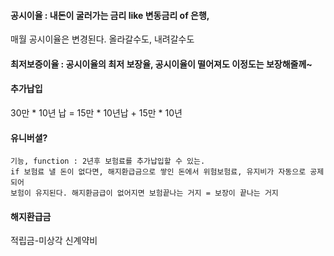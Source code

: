 #### 공시이율 : 내돈이 굴러가는 금리 like 변동금리 of 은행,
매월 공시이율은 변경된다. 올라갈수도, 내려갈수도
#### 최저보증이율 : 공시이율의 최저 보장율, 공시이율이 떨어져도 이정도는 보장해줄께~
#### 추가납입
30만 * 10년 납 = 15만 * 10년납 + 15만 * 10년 
#### 유니버셜?
````
기능, function : 2년후 보험료를 추가납입할 수 있는.
if 보험료 낼 돈이 없다면, 해지환급금으로 쌓인 돈에서 위험보험료, 유지비가 자동으로 공제되어 
보험이 유지된다. 해지환금급이 없어지면 보험끝나는 거지 = 보장이 끝나는 거지

````
#### 해지환급금
적립금-미상각 신계약비

